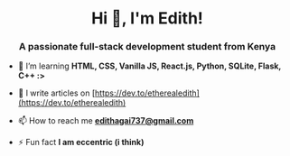 <h1 align="center">Hi 👋, I'm Edith!</h1>
<h3 align="center">A passionate full-stack development student from Kenya</h3>

- 🌱 I’m learning **HTML, CSS, Vanilla JS, React.js, Python, SQLite, Flask, C++  :>**

- 📝 I write articles on [https://dev.to/etherealedith](https://dev.to/etherealedith)

- 📫 How to reach me **edithagai737@gmail.com**

- ⚡ Fun fact **I am eccentric (i think)**


<!---
ethereal-edith/ethereal-edith is a ✨ special ✨ repository because its `README.md` (this file) appears on your GitHub profile.
You can click the Preview link to take a look at your changes.
--->
